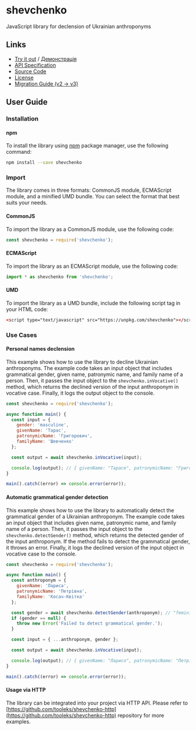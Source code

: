 # shevchenko

JavaScript library for declension of Ukrainian anthroponyms

## Links

* [Try it out](https://shevchenko-js.tooleks.com/en-US) / [Демонстрація](https://shevchenko-js.tooleks.com)
* [API Specification](https://shevchenko-js.tooleks.com/api-spec)
* [Source Code](https://github.com/tooleks/shevchenko-js)
* [License](https://github.com/tooleks/shevchenko-js/blob/main/LICENSE)
* [Migration Guide (v2 → v3)](https://github.com/tooleks/shevchenko-js/wiki/Migration-Guide)

## User Guide

### Installation

#### npm

To install the library using [npm](https://docs.npmjs.com) package manager, use the following command:

```bash
npm install --save shevchenko
```

### Import

The library comes in three formats: CommonJS module, ECMAScript module, and a minified UMD bundle. You can select the format that best suits your needs.

#### CommonJS

To import the library as a CommonJS module, use the following code:

```JavaScript
const shevchenko = require('shevchenko');
```

#### ECMAScript

To import the library as an ECMAScript module, use the following code:

```JavaScript
import * as shevchenko from 'shevchenko';
```

#### UMD

To import the library as a UMD bundle, include the following script tag in your HTML code:

```HTML
<‍script type="text/javascript" src="https://unpkg.com/shevchenko"><‍/script>
```

### Use Cases

#### Personal names declension

This example shows how to use the library to decline Ukrainian anthroponyms. The example code takes an input object that includes grammatical gender, given name, patronymic name, and family name of a person. Then, it passes the input object to the `shevchenko.inVocative()` method, which returns the declined version of the input anthroponym in vocative case. Finally, it logs the output object to the console.

```JavaScript
const shevchenko = require('shevchenko');

async function main() {
  const input = {
    gender: 'masculine',
    givenName: 'Тарас',
    patronymicName: 'Григорович',
    familyName: 'Шевченко'
  };

  const output = await shevchenko.inVocative(input);

  console.log(output); // { givenName: "Тарасе", patronymicName: "Григоровичу", familyName: "Шевченку" }
}

main().catch((error) => console.error(error));
```

#### Automatic grammatical gender detection

This example shows how to use the library to automatically detect the grammatical gender of a Ukrainian anthroponym. The example code takes an input object that includes given name, patronymic name, and family name of a person. Then, it passes the input object to the `shevchenko.detectGender()` method, which returns the detected gender of the input anthroponym. If the method fails to detect the grammatical gender, it throws an error. Finally, it logs the declined version of the input object in vocative case to the console.

```JavaScript
const shevchenko = require('shevchenko');

async function main() {
  const anthroponym = {
    givenName: 'Лариса',
    patronymicName: 'Петрівна',
    familyName: 'Косач-Квітка'
  };

  const gender = await shevchenko.detectGender(anthroponym); // "feminine"
  if (gender == null) {
    throw new Error('Failed to detect grammatical gender.');
  }

  const input = { ...anthroponym, gender };

  const output = await shevchenko.inVocative(input);

  console.log(output); // { givenName: "Ларисо", patronymicName: "Петрівно", familyName: "Косач-Квітко" }
}

main().catch((error) => console.error(error));
```

#### Usage via HTTP

The library can be integrated into your project via HTTP API. Please refer to [https://github.com/tooleks/shevchenko-http](https://github.com/tooleks/shevchenko-http) repository for more examples.
